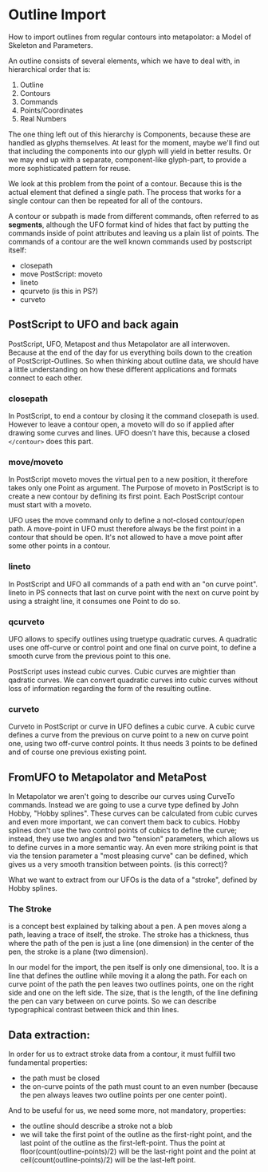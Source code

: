 # Outline Import

How to import outlines from regular contours into metapolator:
a Model of Skeleton and Parameters.

An outline consists of several elements, which we have to deal with, in
hierarchical order that is:
    
1. Outline
2. Contours
3. Commands
4. Points/Coordinates
5. Real Numbers

The one thing left out of this hierarchy is Components, because these are
handled as glyphs themselves. At least for the moment, maybe we'll find
out that including the components into our glyph will yield in better results.
Or we may end up with a separate, component-like glyph-part, to provide 
a more sophisticated pattern for reuse. 

We look at this problem from the point of a contour. Because this is the
actual element that defined a single path. The process that works for a
single contour can then be repeated for all of the contours.

A contour or subpath is made from different commands, often referred to as
**segments**, although the UFO format kind of  hides that fact by putting
the commands inside of point attributes and leaving us a plain list of points.
The commands of a contour are the well known commands used by postscript itself:

* closepath
* move PostScript: moveto
* lineto
* qcurveto (is this in PS?)
* curveto

## PostScript to UFO and back again

PostScript, UFO, Metapost and thus Metapolator are all interwoven. Because
at the end of the day for us everything boils down to the creation of
PostScript-Outlines. So when thinking about outline data, we should have
a little understanding on how these different applications and formats
connect to each other.

### closepath

In PostScript, to end a contour by closing it the command closepath is used.
However to leave a contour open, a moveto will do so if applied after
drawing some  curves and lines. UFO doesn't have this, because a closed
`</contour>` does this part. 


### move/moveto

In PostScript moveto moves the virtual pen to a new position, it therefore
takes only one Point as argument. The Purpose of moveto in PostScript is
to create a new contour by defining its first point. Each PostScript 
contour must start with a moveto.

UFO uses the move command only to define a not-closed contour/open path. 
A move-point in UFO must therefore always be the first point in a contour
that should be open.  It's not allowed to have a move point after some 
other points in a contour.
    
### lineto

In PostScript and UFO all commands of a path end with an "on curve point".
lineto in PS connects that last on curve point with the next on curve point
by using a straight line, it consumes one Point to do so.

### qcurveto

UFO allows to specify outlines using truetype quadratic curves. A quadratic
uses one off-curve or control point and one final on curve point, to define
a smooth curve from the previous point to this one.

PostScript uses instead cubic curves. Cubic curves are mightier than qadratic 
curves. We can convert quadratic curves into cubic curves without loss of 
information regarding the form of the resulting outline.

### curveto

Curveto in PostScript or curve in UFO defines a cubic curve. A cubic
curve defines a curve from the previous on curve point to a new on curve 
point one, using two off-curve control points. It thus needs 3 points to 
be defined and of course one previous existing point.
 
## FromUFO to Metapolator and MetaPost

In Metapolator we aren't going to describe our curves using CurveTo commands.
Instead we are going to use a curve type defined by John Hobby, "Hobby splines".
These curves can be calculated from cubic curves and even more important,
we can convert them back to cubics. Hobby splines don't use the two control points
of cubics to define the curve; instead, they use two angles and two "tension" parameters, which
allows us to define curves in a more semantic way. An even more striking
point is that via the tension parameter a "most pleasing curve" can be defined, which gives us a very smooth transition between points.
(is this correct)?

What we want to extract from our UFOs is the data of a "stroke", defined 
by Hobby splines.

### The Stroke

is a concept best explained by talking about a pen. A pen moves along a
path, leaving a trace of itself, the stroke. The stroke has a thickness,
thus where the path of the pen is just a line (one dimension) in the center 
of the pen, the stroke is a plane (two dimension).

In our model for the import, the pen itself is only one dimensional, too.
It is a line that defines the outline while moving it a along the path.
For each on curve point of the path the pen leaves two outlines points,
one on the right side and one on the left side. The size, that is the 
length, of the line defining the pen can vary between on curve points. So
we can describe typographical contrast between thick and thin lines.

## Data extraction:

In order for us to extract stroke data from a contour, it must fulfill two
fundamental properties:

* the path must be closed
* the on-curve points of the path must count to an even number (because
  the pen always leaves two outline points per one center point).

And to be useful for us, we need some more, not mandatory, properties:

* the outline should describe a stroke not a blob 
* we will take the first point of the outline as the first-right point,
  and the last point of the outline as the first-left-point. Thus the
  point at floor(count(outline-points)/2) will be the last-right point
  and the point at ceil(count(outline-points)/2) will be the last-left
  point.


